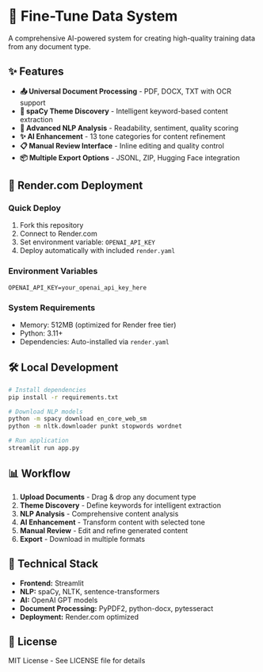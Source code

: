 # 🧠 Fine-Tune Data System

A comprehensive AI-powered system for creating high-quality training data from any document type.

## ✨ Features

- **📤 Universal Document Processing** - PDF, DOCX, TXT with OCR support
- **🎯 spaCy Theme Discovery** - Intelligent keyword-based content extraction
- **🧠 Advanced NLP Analysis** - Readability, sentiment, quality scoring
- **✨ AI Enhancement** - 13 tone categories for content refinement
- **📋 Manual Review Interface** - Inline editing and quality control
- **📦 Multiple Export Options** - JSONL, ZIP, Hugging Face integration

## 🚀 Render.com Deployment

### Quick Deploy
1. Fork this repository
2. Connect to Render.com
3. Set environment variable: `OPENAI_API_KEY`
4. Deploy automatically with included `render.yaml`

### Environment Variables
```
OPENAI_API_KEY=your_openai_api_key_here
```

### System Requirements
- Memory: 512MB (optimized for Render free tier)
- Python: 3.11+
- Dependencies: Auto-installed via `render.yaml`

## 🛠️ Local Development

```bash
# Install dependencies
pip install -r requirements.txt

# Download NLP models
python -m spacy download en_core_web_sm
python -m nltk.downloader punkt stopwords wordnet

# Run application
streamlit run app.py
```

## 📊 Workflow

1. **Upload Documents** - Drag & drop any document type
2. **Theme Discovery** - Define keywords for intelligent extraction
3. **NLP Analysis** - Comprehensive content analysis
4. **AI Enhancement** - Transform content with selected tone
5. **Manual Review** - Edit and refine generated content
6. **Export** - Download in multiple formats

## 🔧 Technical Stack

- **Frontend:** Streamlit
- **NLP:** spaCy, NLTK, sentence-transformers
- **AI:** OpenAI GPT models
- **Document Processing:** PyPDF2, python-docx, pytesseract
- **Deployment:** Render.com optimized

## 📝 License

MIT License - See LICENSE file for details

